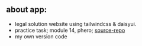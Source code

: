 ## about app:
- legal solution website using tailwindcss & daisyui.
- practice task; module 14, phero; [source-repo](https://github.com/ProgrammingHero1/legal-solution-resources)
- my own version code 